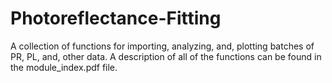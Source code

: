 # Photoreflectance-Fitting
A collection of functions for importing, analyzing, and, plotting batches of PR, PL, and, other data. A description of all of the functions can be found in the module_index.pdf file.
